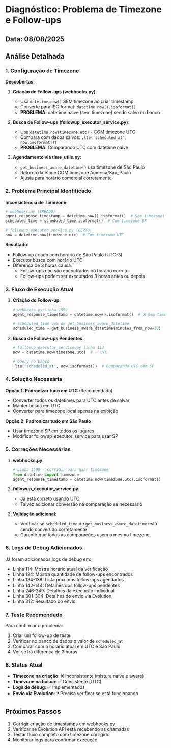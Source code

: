 # Diagnóstico: Problema de Timezone e Follow-ups

## Data: 08/08/2025

## Análise Detalhada

### 1. Configuração de Timezone

**Descobertas**:

1. **Criação de Follow-ups (webhooks.py)**:
   - Usa `datetime.now()` SEM timezone ao criar timestamp
   - Converte para ISO format: `datetime.now().isoformat()`
   - **PROBLEMA**: datetime naive (sem timezone) sendo salvo no banco

2. **Busca de Follow-ups (followup_executor_service.py)**:
   - Usa `datetime.now(timezone.utc)` - COM timezone UTC
   - Compara com dados salvos: `.lte('scheduled_at', now.isoformat())`
   - **PROBLEMA**: Comparando UTC com datetime naive

3. **Agendamento via time_utils.py**:
   - `get_business_aware_datetime()` usa timezone de São Paulo
   - Retorna datetime COM timezone America/Sao_Paulo
   - Ajusta para horário comercial corretamente

### 2. Problema Principal Identificado

**Inconsistência de Timezone**:

```python
# webhooks.py (ERRADO)
agent_response_timestamp = datetime.now().isoformat()  # Sem timezone!
scheduled_time = scheduled_time.isoformat()  # Com timezone SP

# followup_executor_service.py (CERTO)
now = datetime.now(timezone.utc)  # Com timezone UTC
```

**Resultado**: 
- Follow-up criado com horário de São Paulo (UTC-3)
- Executor busca com horário UTC
- Diferença de 3 horas causa:
  - Follow-ups não são encontrados no horário correto
  - Follow-ups podem ser executados 3 horas antes ou depois

### 3. Fluxo de Execução Atual

1. **Criação do Follow-up**:
   ```python
   # webhooks.py linha 1599
   agent_response_timestamp = datetime.now().isoformat()  # ❌ Sem timezone
   
   # scheduled_time vem de get_business_aware_datetime
   scheduled_time = get_business_aware_datetime(minutes_from_now=30)  # ✅ Com timezone SP
   ```

2. **Busca de Follow-ups Pendentes**:
   ```python
   # followup_executor_service.py linha 113
   now = datetime.now(timezone.utc)  # ✅ UTC
   
   # Query no banco
   .lte('scheduled_at', now.isoformat())  # Comparando UTC com SP
   ```

### 4. Solução Necessária

**Opção 1: Padronizar tudo em UTC** (Recomendado)
- Converter todos os datetimes para UTC antes de salvar
- Manter busca em UTC
- Converter para timezone local apenas na exibição

**Opção 2: Padronizar tudo em São Paulo**
- Usar timezone SP em todos os lugares
- Modificar followup_executor_service para usar SP

### 5. Correções Necessárias

1. **webhooks.py**:
   ```python
   # Linha 1599 - Corrigir para usar timezone
   from datetime import timezone
   agent_response_timestamp = datetime.now(timezone.utc).isoformat()
   ```

2. **followup_executor_service.py**:
   - Já está correto usando UTC
   - Talvez adicionar conversão na comparação se necessário

3. **Validação adicional**:
   - Verificar se `scheduled_time` de `get_business_aware_datetime` está sendo convertido corretamente
   - Garantir que todas as comparações usem o mesmo timezone

### 6. Logs de Debug Adicionados

Já foram adicionados logs de debug em:
- Linha 114: Mostra horário atual da verificação
- Linha 124: Mostra quantidade de follow-ups encontrados
- Linha 134-138: Lista próximos follow-ups agendados
- Linha 142-144: Detalhes dos follow-ups pendentes
- Linha 246-249: Detalhes da execução individual
- Linha 301-304: Detalhes do envio via Evolution
- Linha 312: Resultado do envio

### 7. Teste Recomendado

Para confirmar o problema:

1. Criar um follow-up de teste
2. Verificar no banco de dados o valor de `scheduled_at`
3. Comparar com o horário atual em UTC e São Paulo
4. Ver se há diferença de 3 horas

### 8. Status Atual

- **Timezone na criação**: ❌ Inconsistente (mistura naive e aware)
- **Timezone na busca**: ✅ Consistente (UTC)
- **Logs de debug**: ✅ Implementados
- **Envio via Evolution**: ❓ Precisa verificar se está funcionando

## Próximos Passos

1. Corrigir criação de timestamps em webhooks.py
2. Verificar se Evolution API está recebendo as chamadas
3. Testar fluxo completo com timezone corrigido
4. Monitorar logs para confirmar execução